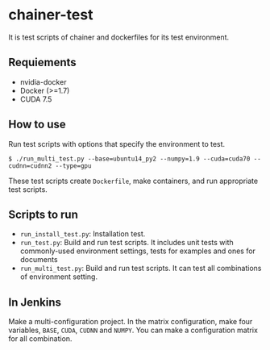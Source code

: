 # chainer-test

It is test scripts of chainer and dockerfiles for its test environment.


## Requiements

- nvidia-docker
- Docker (>=1.7)
- CUDA 7.5

## How to use

Run test scripts with options that specify the environment to test.

```
$ ./run_multi_test.py --base=ubuntu14_py2 --numpy=1.9 --cuda=cuda70 --cudnn=cudnn2 --type=gpu
```

These test scripts create `Dockerfile`, make containers, and run appropriate test scripts.


## Scripts to run

- `run_install_test.py`: Installation test.
- `run_test.py`: Build and run test scripts. It includes unit tests with commonly-used environment settings, tests for examples and ones for documents
- `run_multi_test.py`: Build and run test scripts. It can test all combinations of environment setting.


## In Jenkins

Make a multi-configuration project.
In the matrix configuration, make four variables, `BASE`, `CUDA`, `CUDNN` and `NUMPY`.
You can make a configuration matrix for all combination.

